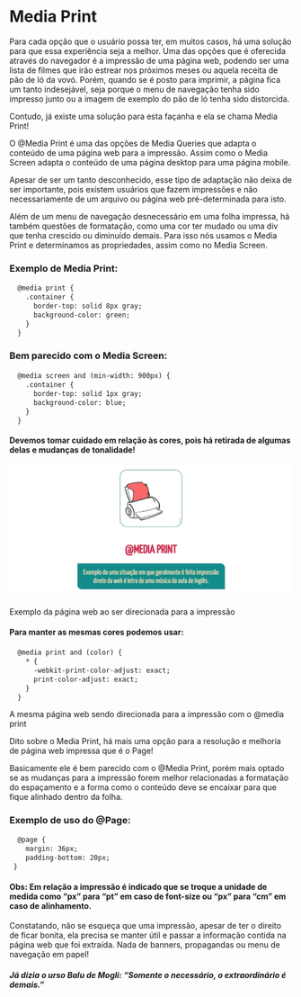 # Media Print

Para cada opção que o usuário possa ter, em muitos casos, há uma solução para que essa experiência seja a melhor. Uma das opções que é oferecida através do navegador é a impressão de uma página web, podendo ser uma lista de filmes que irão estrear nos próximos meses ou aquela receita de pão de ló da vovó. Porém, quando se é posto para imprimir, a página fica um tanto indesejável, seja porque o menu de navegação tenha sido impresso junto ou a imagem de exemplo do pão de ló tenha sido distorcida.

Contudo, já existe uma solução para esta façanha e ela se chama Media Print!

O @Media Print é uma das opções de Media Queries que adapta o conteúdo de uma página web para a impressão. Assim como o Media Screen adapta o conteúdo de uma página desktop para uma página mobile.

Apesar de ser um tanto desconhecido, esse tipo de adaptação não deixa de ser importante, pois existem usuários que fazem impressões e não necessariamente de um arquivo ou página web pré-determinada para isto.

Além de um menu de navegação desnecessário em uma folha impressa, há também questões de formatação, como uma cor ter mudado ou uma div que tenha crescido ou diminuído demais. Para isso nós usamos o Media Print e determinamos as propriedades, assim como no Media Screen.


### Exemplo de Media Print:
```
  @media print {
    .container {
      border-top: solid 8px gray;
      background-color: green;
    }
  }

```

### Bem parecido com o Media Screen:
```
  @media screen and (min-width: 900px) {
    .container {
      border-top: solid 1px gray;
      background-color: blue; 
    }
  } 

```

#### Devemos tomar cuidado em relação às cores, pois há retirada de algumas delas e mudanças de tonalidade!


![Exemplo](./img/pagina-web.jpg)

Exemplo da página web ao ser direcionada para a impressão

<!-- ![Exemplo](./pagina-web.jpg) -->



#### Para manter as mesmas cores podemos usar:

```
  @media print and (color) {
    * {
      -webkit-print-color-adjust: exact;
      print-color-adjust: exact;
    }
  }
```

A mesma página web sendo direcionada para a impressão com o @media print

<!-- ![Exemplo](./pagina-web.jpg) -->


Dito sobre o Media Print, há mais uma opção para a resolução e melhoria de página web impressa que é o Page! 

Basicamente ele é bem parecido com o @Media Print, porém mais optado se as mudanças para a impressão forem melhor relacionadas a formatação do espaçamento e a forma como o conteúdo deve se encaixar para que fique alinhado dentro da folha.

### Exemplo de uso do @Page:

```
  @page {
    margin: 36px;
    padding-bottom: 20px;
 }
```

#### Obs: Em relação a impressão é indicado que se troque a unidade de medida como “px” para “pt” em caso de font-size ou “px” para “cm” em caso de alinhamento.


Constatando, não se esqueça que uma impressão, apesar de ter o direito de ficar bonita, ela precisa se manter útil e passar a informação contida na página web que foi extraída. Nada de banners, propagandas ou menu de navegação em papel!

##### Já dizia o urso Balu de Mogli: “Somente o necessário, o extraordinário é demais.”